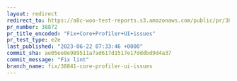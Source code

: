 ```yaml
---
layout: redirect
redirect_to: https://a8c-woo-test-reports.s3.amazonaws.com/public/pr/38872/e2e/index.html
pr_number: 38872
pr_title_encoded: "Fix+Core+Profiler+UI+issues"
pr_test_type: e2e
last_published: "2023-06-22 07:33:46 +0000"
commit_sha: ae05ee0e989511a7ad617d1517e17dddbd9d4a37
commit_message: "Fix lint"
branch_name: fix/38841-core-profiler-ui-issues
---
```

